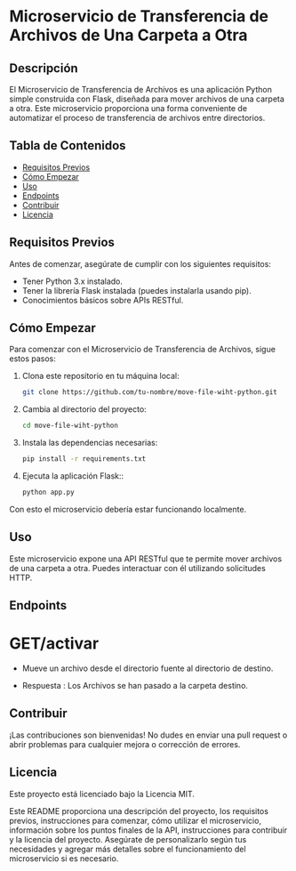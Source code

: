 # Microservicio de Transferencia de Archivos de Una Carpeta a Otra

## Descripción

El Microservicio de Transferencia de Archivos es una aplicación Python simple construida con Flask, diseñada para mover archivos de una carpeta a otra. Este microservicio proporciona una forma conveniente de automatizar el proceso de transferencia de archivos entre directorios.

## Tabla de Contenidos

- [Requisitos Previos](#requisitos-previos)
- [Cómo Empezar](#cómo-empezar)
- [Uso](#uso)
- [Endpoints](#end-points)
- [Contribuir](#contribuir)
- [Licencia](#licencia)

## Requisitos Previos

Antes de comenzar, asegúrate de cumplir con los siguientes requisitos:

- Tener Python 3.x instalado.
- Tener la librería Flask instalada (puedes instalarla usando pip).
- Conocimientos básicos sobre APIs RESTful.

## Cómo Empezar

Para comenzar con el Microservicio de Transferencia de Archivos, sigue estos pasos:

1. Clona este repositorio en tu máquina local:

   ```bash
   git clone https://github.com/tu-nombre/move-file-wiht-python.git

2. Cambia al directorio del proyecto:
   ```bash
   cd move-file-wiht-python

3. Instala las dependencias necesarias:
   ```bash
   pip install -r requirements.txt

4. Ejecuta la aplicación Flask::
   ```bash
   python app.py

Con esto el microservicio debería estar funcionando localmente.

## Uso

Este microservicio expone una API RESTful que te permite mover archivos de una carpeta a otra. Puedes interactuar con él utilizando solicitudes HTTP.

## Endpoints

# GET/activar
  - Mueve un archivo desde el directorio fuente al directorio de destino.

  - Respuesta : Los Archivos se han pasado a la carpeta destino.

## Contribuir

¡Las contribuciones son bienvenidas! No dudes en enviar una pull request o abrir problemas para cualquier mejora o corrección de errores.

## Licencia

Este proyecto está licenciado bajo la Licencia MIT.


Este README proporciona una descripción del proyecto, los requisitos previos, instrucciones para comenzar, cómo utilizar el microservicio, información sobre los puntos finales de la API, instrucciones para contribuir y la licencia del proyecto. Asegúrate de personalizarlo según tus necesidades y agregar más detalles sobre el funcionamiento del microservicio si es necesario.
